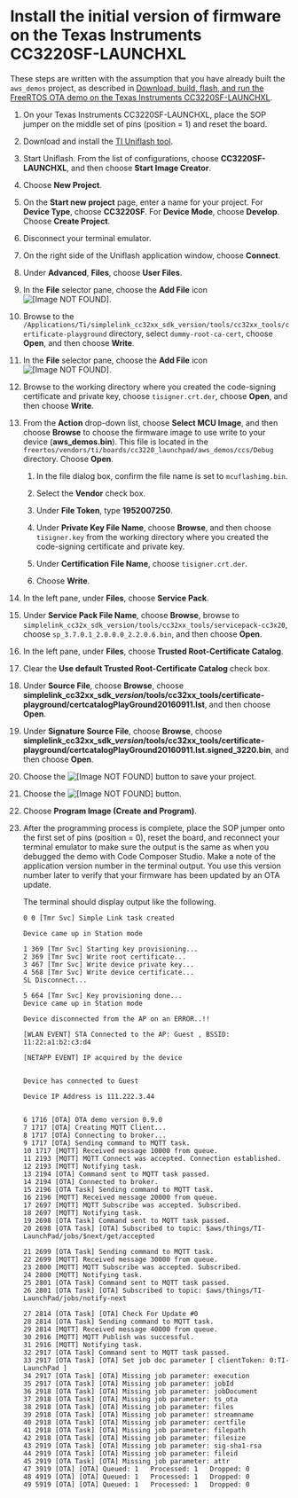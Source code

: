 # Install the initial version of firmware on the Texas Instruments CC3220SF\-LAUNCHXL<a name="burn-initial-firmware-ti"></a>

These steps are written with the assumption that you have already built the `aws_demos` project, as described in [Download, build, flash, and run the FreeRTOS OTA demo on the Texas Instruments CC3220SF\-LAUNCHXL](download-ota-ti.md)\.<a name="burn-demo-ti"></a>

1. On your Texas Instruments CC3220SF\-LAUNCHXL, place the SOP jumper on the middle set of pins \(position = 1\) and reset the board\.

1. Download and install the [TI Uniflash tool](http://www.ti.com/tool/UNIFLASH)\.

1. Start Uniflash\. From the list of configurations, choose **CC3220SF\-LAUNCHXL**, and then choose **Start Image Creator**\.

1. Choose **New Project**\.

1. On the **Start new project** page, enter a name for your project\. For **Device Type**, choose **CC3220SF**\. For **Device Mode**, choose **Develop**\. Choose **Create Project**\.

1. Disconnect your terminal emulator\.

1. On the right side of the Uniflash application window, choose **Connect**\.

1. Under **Advanced**, **Files**, choose **User Files**\.

1. In the **File** selector pane, choose the **Add File** icon ![\[Image NOT FOUND\]](http://docs.aws.amazon.com/freertos/latest/userguide/images/add-file.png)\.

1. Browse to the `/Applications/Ti/simplelink_cc32xx_sdk_version/tools/cc32xx_tools/certificate-playground` directory, select `dummy-root-ca-cert`, choose **Open**, and then choose **Write**\.

1. In the **File** selector pane, choose the **Add File** icon ![\[Image NOT FOUND\]](http://docs.aws.amazon.com/freertos/latest/userguide/images/add-file.png)\.

1. Browse to the working directory where you created the code\-signing certificate and private key, choose `tisigner.crt.der`, choose **Open**, and then choose **Write**\.

1. From the **Action** drop\-down list, choose **Select MCU Image**, and then choose **Browse** to choose the firmware image to use write to your device \(**aws\_demos\.bin**\)\. This file is located in the `freertos/vendors/ti/boards/cc3220_launchpad/aws_demos/ccs/Debug` directory\. Choose **Open**\.

   1. In the file dialog box, confirm the file name is set to `mcuflashimg.bin`\.

   1. Select the **Vendor** check box\.

   1. Under **File Token**, type **1952007250**\.

   1. Under **Private Key File Name**, choose **Browse**, and then choose `tisigner.key` from the working directory where you created the code\-signing certificate and private key\.

   1. Under **Certification File Name**, choose `tisigner.crt.der`\.

   1. Choose **Write**\.

1. In the left pane, under **Files**, choose **Service Pack**\.

1. Under **Service Pack File Name**, choose **Browse**, browse to `simplelink_cc32x_sdk_version/tools/cc32xx_tools/servicepack-cc3x20`, choose `sp_3.7.0.1_2.0.0.0_2.2.0.6.bin`, and then choose **Open**\.

1. In the left pane, under **Files**, choose **Trusted Root\-Certificate Catalog**\.

1. Clear the **Use default Trusted Root\-Certificate Catalog** check box\.

1. Under **Source File**, choose **Browse**, choose **simplelink\_cc32xx\_sdk\_*version*/tools/cc32xx\_tools/certificate\-playground/certcatalogPlayGround20160911\.lst**, and then choose **Open**\.

1. Under **Signature Source File**, choose **Browse**, choose **simplelink\_cc32xx\_sdk\_*version*/tools/cc32xx\_tools/certificate\-playground/certcatalogPlayGround20160911\.lst\.signed\_3220\.bin**, and then choose **Open**\.

1. Choose the ![\[Image NOT FOUND\]](http://docs.aws.amazon.com/freertos/latest/userguide/images/save.png) button to save your project\.

1. Choose the ![\[Image NOT FOUND\]](http://docs.aws.amazon.com/freertos/latest/userguide/images/flame.png) button\.

1. Choose **Program Image \(Create and Program\)**\.

1. After the programming process is complete, place the SOP jumper onto the first set of pins \(position = 0\), reset the board, and reconnect your terminal emulator to make sure the output is the same as when you debugged the demo with Code Composer Studio\. Make a note of the application version number in the terminal output\. You use this version number later to verify that your firmware has been updated by an OTA update\.

   The terminal should display output like the following\.

   ```
   0 0 [Tmr Svc] Simple Link task created
   
   Device came up in Station mode
   
   1 369 [Tmr Svc] Starting key provisioning...
   2 369 [Tmr Svc] Write root certificate...
   3 467 [Tmr Svc] Write device private key...
   4 568 [Tmr Svc] Write device certificate...
   SL Disconnect...
   
   5 664 [Tmr Svc] Key provisioning done...
   Device came up in Station mode
   
   Device disconnected from the AP on an ERROR..!! 
   
   [WLAN EVENT] STA Connected to the AP: Guest , BSSID: 11:22:a1:b2:c3:d4
   
   [NETAPP EVENT] IP acquired by the device
   
   
   Device has connected to Guest
   
   Device IP Address is 111.222.3.44 
   
   
   6 1716 [OTA] OTA demo version 0.9.0
   7 1717 [OTA] Creating MQTT Client...
   8 1717 [OTA] Connecting to broker...
   9 1717 [OTA] Sending command to MQTT task.
   10 1717 [MQTT] Received message 10000 from queue.
   11 2193 [MQTT] MQTT Connect was accepted. Connection established.
   12 2193 [MQTT] Notifying task.
   13 2194 [OTA] Command sent to MQTT task passed.
   14 2194 [OTA] Connected to broker.
   15 2196 [OTA Task] Sending command to MQTT task.
   16 2196 [MQTT] Received message 20000 from queue.
   17 2697 [MQTT] MQTT Subscribe was accepted. Subscribed.
   18 2697 [MQTT] Notifying task.
   19 2698 [OTA Task] Command sent to MQTT task passed.
   20 2698 [OTA Task] [OTA] Subscribed to topic: $aws/things/TI-LaunchPad/jobs/$next/get/accepted
   
   21 2699 [OTA Task] Sending command to MQTT task.
   22 2699 [MQTT] Received message 30000 from queue.
   23 2800 [MQTT] MQTT Subscribe was accepted. Subscribed.
   24 2800 [MQTT] Notifying task.
   25 2801 [OTA Task] Command sent to MQTT task passed.
   26 2801 [OTA Task] [OTA] Subscribed to topic: $aws/things/TI-LaunchPad/jobs/notify-next
   
   27 2814 [OTA Task] [OTA] Check For Update #0
   28 2814 [OTA Task] Sending command to MQTT task.
   29 2814 [MQTT] Received message 40000 from queue.
   30 2916 [MQTT] MQTT Publish was successful.
   31 2916 [MQTT] Notifying task.
   32 2917 [OTA Task] Command sent to MQTT task passed.
   33 2917 [OTA Task] [OTA] Set job doc parameter [ clientToken: 0:TI-LaunchPad ]
   34 2917 [OTA Task] [OTA] Missing job parameter: execution
   35 2917 [OTA Task] [OTA] Missing job parameter: jobId
   36 2918 [OTA Task] [OTA] Missing job parameter: jobDocument
   37 2918 [OTA Task] [OTA] Missing job parameter: ts_ota
   38 2918 [OTA Task] [OTA] Missing job parameter: files
   39 2918 [OTA Task] [OTA] Missing job parameter: streamname
   40 2918 [OTA Task] [OTA] Missing job parameter: certfile
   41 2918 [OTA Task] [OTA] Missing job parameter: filepath
   42 2918 [OTA Task] [OTA] Missing job parameter: filesize
   43 2919 [OTA Task] [OTA] Missing job parameter: sig-sha1-rsa
   44 2919 [OTA Task] [OTA] Missing job parameter: fileid
   45 2919 [OTA Task] [OTA] Missing job parameter: attr
   47 3919 [OTA] [OTA] Queued: 1   Processed: 1   Dropped: 0
   48 4919 [OTA] [OTA] Queued: 1   Processed: 1   Dropped: 0
   49 5919 [OTA] [OTA] Queued: 1   Processed: 1   Dropped: 0
   ```